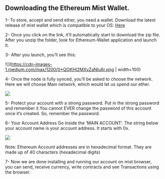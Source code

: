## Downloading the Ethereum Mist Wallet.

1- To store, accept and send ether, you need a wallet. Download the latest release of mist wallet which is compatible to your OS:
[Here](https://github.com/ethereum/mist/releases)

2- Once you click on the link, it’ll automatically start to download the zip file. After you unzip the folder, look for Ethereum-Wallet application and launch it.

3- After you launch, you’ll see this:

![](https://cdn-images-1.medium.com/max/1200/0*QOKHI2MXvZaNIu6r.png | width=100)



4- Once the node is fully synced, you’ll be asked to choose the network.
 Here we will choose Main network, which would let us spend our ether.
 
![](https://cdn-images-1.medium.com/max/1200/0*d6WmYfXrpixQvC0B.)


5- Protect your account with a strong password. Put in the strong password and remember it.You cannot EVER change the password of this account once it’s created. So, remember the password.

6- Your Account Address
Go inside the ‘MAIN ACCOUNT’. The string below your account name is your account address. It starts with 0x.

![](https://cdn-images-1.medium.com/max/1200/0*LRfYV2v4aDMW5Cyu.)


 Note: Ethereum Account addresses are in hexadecimal format. They are made up of 40 characters (hexadecimal digits)

7- Now we are done installing and running our account on mist browser, you can send, receive currency, write contracts and see Transactions using the browser.
